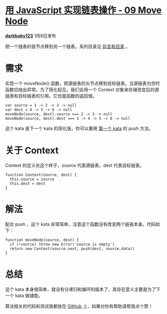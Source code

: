 # [用 JavaScript 实现链表操作 - 09 Move Node][0]

[**darkbaby123**][4] 1月8日发布 


把一个链表的首节点移到另一个链表。系列目录见 [前言和目录][5] 。

# 需求

实现一个 moveNode() 函数，把源链表的头节点移到目标链表。当源链表为空时函数应抛出异常。为了简化起见，我们会用一个 Context 对象来存储改变后的源链表和目标链表的引用。它也是函数的返回值。

    var source = 1 -> 2 -> 3 -> null
    var dest = 4 -> 5 -> 6 -> null
    moveNode(source, dest).source === 2 -> 3 -> null
    moveNode(source, dest).dest === 1 -> 4 -> 5 -> 6 -> null

这个 kata 是下一个 kata 的简化版，你可以重用 [第一个 kata][6] 的 push 方法。

# 关于 Context

Context 的定义长这个样子，source 代表源链表，dest 代表目标链表。

    function Context(source, dest) {
      this.source = source
      this.dest = dest
    }

# 解法

配合 push ，这个 kata 非常简单，注意这个函数没有改变两个链表本身。代码如下：

    function moveNode(source, dest) {
      if (!source) throw new Error('source is empty')
      return new Context(source.next, push(dest, source.data))
    }

# 总结

这个 kata 本身很简单，就没有分递归和循环的版本了，其存在意义主要是为了下一个 kata 做铺垫。

算法相关的代码和测试我都放在 [GitHub][7] 上，如果对你有帮助请帮我点个赞！

[0]: /a/1190000008051315
[1]: /t/javascript/blogs
[2]: /t/%E7%AE%97%E6%B3%95/blogs
[3]: /t/%E9%93%BE%E8%A1%A8/blogs
[4]: /u/darkbaby123
[5]: https://segmentfault.com/a/1190000007543189
[6]: https://segmentfault.com/a/1190000007625419
[7]: https://github.com/darkbaby123/algorithm-linked-list